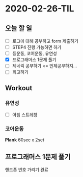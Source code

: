 # 2020-02-26-TIL

## 오늘 할 일

- [ ] 로그에 대해 공부하고 form 제출하기
- [ ] STEP4 진행 가능하면 하기
- [ ] 등운동, 코어운동, 유연성
- [x] 프로그래머스 1문제 풀기
- [ ] 제네릭 공부하기 <= 언제공부하지...
- [ ] 회고하기

## Workout

### 유연성

- [ ] 아침 스트레칭 

### 코어운동

**Plank** 60sec x 2set

## 프로그래머스 1문제 풀기

핸드폰 번호 가리기 완료